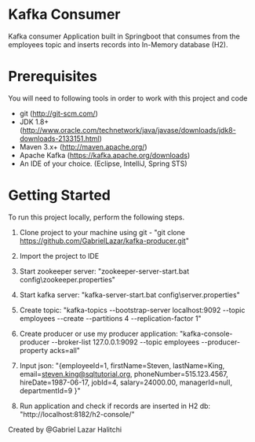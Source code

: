 # Kafka Consumer

Kafka consumer Application built in Springboot that consumes from the employees topic and inserts records into In-Memory database (H2).

# Prerequisites
You will need to following tools in order to work with this project and code

* git (http://git-scm.com/)
* JDK 1.8+ (http://www.oracle.com/technetwork/java/javase/downloads/jdk8-downloads-2133151.html)
* Maven 3.x+ (http://maven.apache.org/)
* Apache Kafka (https://kafka.apache.org/downloads)
* An IDE of your choice. (Eclipse, IntelliJ, Spring STS)

# Getting Started
To run this project locally, perform the following steps.
1. Clone project to your machine using git - "git clone https://github.com/GabrielLazar/kafka-producer.git"
2. Import the project to IDE
3. Start zookeeper server:
        "zookeeper-server-start.bat config\zookeeper.properties"
4. Start kafka server:
        "kafka-server-start.bat config\server.properties"
5. Create topic:
        "kafka-topics --bootstrap-server localhost:9092 --topic employees --create --partitions 4 --replication-factor 1"
6. Create producer or use my producer application:
        "kafka-console-producer --broker-list 127.0.0.1:9092 --topic employees --producer-property acks=all"
7. Input json: "{employeeId=1,
               firstName=Steven,
               lastName=King,
               email=steven.king@sqltutorial.org,
               phoneNumber=515.123.4567,
               hireDate=1987-06-17,
               jobId=4,
               salary=24000.00,
               managerId=null,
               departmentId=9
               }"

8. Run application and check if records are inserted in H2 db:
        "http://localhost:8182/h2-console/"

Created by @Gabriel Lazar Halitchi
